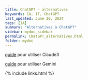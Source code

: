```yaml
---
title: ChatGPT - alternatives 
keywords: IA, IT, ChatGPT
last_updated: June 20, 2024
tags: [IA]
summary: "Alternatives à ChatGPT"
sidebar: mydoc_sidebar
permalink: ChatGPT_alternatives.html
folder: mydoc
---
```



[guide](https://academieweb3.com/claude-3-danthropic) pour utiliser Claude3

[guide](https://academieweb3.com/gemini-1-5-pro/) pour utiliser Gemini


{% include links.html %}
